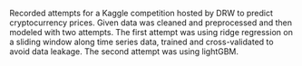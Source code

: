 Recorded attempts for a Kaggle competition hosted by DRW to predict cryptocurrency prices. Given data was cleaned and preprocessed and then modeled with two attempts.
The first attempt was using ridge regression on a sliding window along time series data, trained and cross-validated to avoid data leakage. The second attempt was using lightGBM. 

